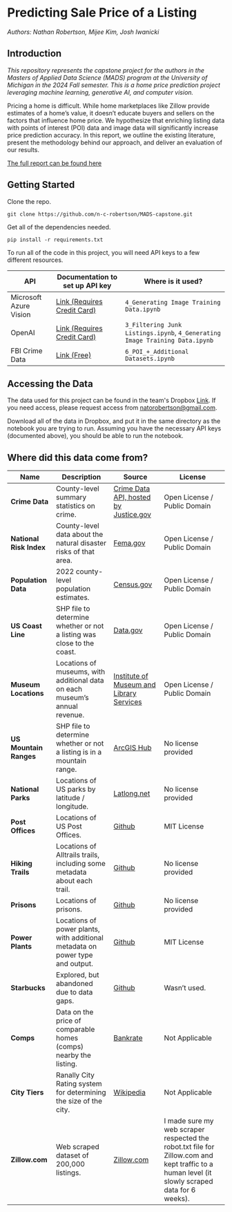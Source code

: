#  Predicting Sale Price of a Listing

_Authors: Nathan Robertson, Mijee Kim, Josh Iwanicki_

## Introduction

_This repository represents the capstone project for the authors in the Masters of Applied Data Science (MADS) program at the University of Michigan in the 2024 Fall semester. This is a home price prediction project leveraging machine learning, generative AI, and computer vision._

Pricing a home is difficult. While home marketplaces like Zillow provide estimates of a home’s value, it doesn’t educate buyers and sellers on the factors that influence home price. We hypothesize that enriching listing data with points of interest (POI) data and image data will significantly increase price prediction accuracy. In this report, we outline the existing literature, present the methodology behind our approach, and deliver an evaluation of our results. 

[The full report can be found here](https://docs.google.com/document/d/1bIc3J4sXRWWcBvTOaUCBsZWUrenWeIn1PhI0KEX_0r4/edit)

## Getting Started

Clone the repo.

```
git clone https://github.com/n-c-robertson/MADS-capstone.git
```

Get all of the dependencies needed.

```
pip install -r requirements.txt
```

To run all of the code in this project, you will need API keys to a few different resources.

| API | Documentation to set up API key | Where is it used? |
| ------------- | ------------- | ------------- |
| Microsoft Azure Vision | [Link (Requires Credit Card)](https://learn.microsoft.com/en-us/answers/questions/126140/service-url-and-api-key-of-computer-vision) | `4_Generating Image Training Data.ipynb` |
| OpenAI | [Link (Requires Credit Card)](https://platform.openai.com/docs/quickstart) | `3_Filtering Junk Listings.ipynb`, `4_Generating Image Training Data.ipynb`|
| FBI Crime Data | [Link (Free)](https://cde.ucr.cjis.gov/LATEST/webapp/#/pages/docApi) | `6_POI_+_Additional Datasets.ipynb` | 

## Accessing the Data

The data used for this project can be found in the team's Dropbox [Link](https://www.dropbox.com/home/Nathan%20Robertson/MADS-Fall-2024-Zillow-Predictive-Pricing). If you need access, please request access from natorobertson@gmail.com.

Download all of the data in Dropbox, and put it in the same directory as the notebook you are trying to run. Assuming you have the necessary API keys (documented above), you should be able to run the notebook.

## Where did this data come from?

| **Name**          | **Description**                                                                 | **Source**                     | **License**            |
|------------------|-----------------------------------------------------------------------------------|-------------------------------|------------------------|
| **Crime Data**   | County-level summary statistics on crime.                                      | [Crime Data API, hosted by Justice.gov]([link](https://www.justice.gov/developer)) | Open License / Public Domain |
| **National Risk Index** | County-level data about the natural disaster risks of that area.           | [Fema.gov](https://hazards.fema.gov/nri/data-resources#csvDownload)                | Open License / Public Domain |
| **Population Data** | 2022 county-level population estimates.                                        | [Census.gov](https://www.census.gov/data/tables/time-series/demo/popest/2020s-counties-total.html)             | Open License / Public Domain |
| **US Coast Line** | SHP file to determine whether or not a listing was close to the coast.        | [Data.gov](https://catalog.data.gov/dataset/tiger-line-shapefile-2019-nation-u-s-coastline-national-shapefile)              | Open License / Public Domain |
| **Museum Locations** | Locations of museums, with additional data on each museum’s annual revenue.  | [Institute of Museum and Library Services](https://www.imls.gov/research-evaluation/data-collection/museum-data-files) | Open License / Public Domain |
| **US Mountain Ranges** | SHP file to determine whether or not a listing is in a mountain range.       | [ArcGIS Hub](https://hub.arcgis.com/datasets/fc949de03499477592fc412bb957720e/explore?location=37.431234%2C-82.777653%2C5.15)            | No license provided     |
| **National Parks** | Locations of US parks by latitude / longitude.                               | [Latlong.net](https://www.latlong.net/category/national-parks-236-42.html)           | No license provided     |
| **Post Offices** | Locations of US Post Offices.                                                | [Github](https://github.com/cblevins/us-post-offices/blob/main/us-post-offices.csv)               | MIT License             |
| **Hiking Trails** | Locations of Alltrails trails, including some metadata about each trail.       | [Github](https://github.com/j-ane/trail-data/blob/master/State%20Trail%20Data/.DS_Store)               | No license provided     |
| **Prisons**      | Locations of prisons.                                                          | [Github](https://github.com/joshbegley/data/blob/master/us-prisons.csv)               | No license provided     |
| **Power Plants** | Locations of power plants, with additional metadata on power type and output. | [Github](https://github.com/wri/global-power-plant-database/blob/master/output_database/global_power_plant_database.csv)               | MIT License             |
| **Starbucks**    | Explored, but abandoned due to data gaps.                                      | [Github](https://gist.github.com/dankohn/09e5446feb4a8faea24f)             | Wasn’t used.           |
| **Comps**        | Data on the price of comparable homes (comps) nearby the listing.              | [Bankrate](https://www.bankrate.com/real-estate/how-to-find-real-estate-comps/)             | Not Applicable         |
| **City Tiers**   | Ranally City Rating system for determining the size of the city.               | [Wikipedia](https://en.wikipedia.org/wiki/Ranally_city_rating_system)             | Not Applicable         |
| **Zillow.com**   | Web scraped dataset of 200,000 listings.                                       | [Zillow.com](https://www.zillow.com/)            | I made sure my web scraper respected the robot.txt file for Zillow.com and kept traffic to a human level (it slowly scraped data for 6 weeks). |

